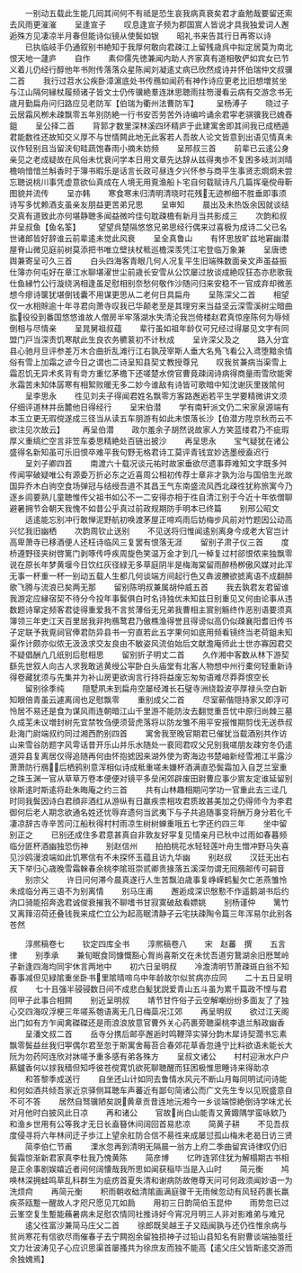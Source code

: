 <!-- { "loadSidebar": true } -->
　　一别动五载此生能几囘其间何不有祗是恐生哀我病真衰矣君才盍勉哉要留还索去风雨更漼漼
　　呈逢宣子
　　叹息逢宣子频为郡国賔人皆说才具我独爱词人邂逅殊方见凄凉半月春但能诗似镜从使鬓如银
　　昭礼书来告其行日再寄以诗
　　已执临岐手仍通叙别书絶知于我厚何敢向君疎江上留残歳呉中拟定居莫为南北恨天地一蘧庐
　　自作
　　素仰儒先徳兼闻内助人齐家真有道相敬俨如宾女已节义着儿仍经行醇他年书附传落落众星陈闻刘凝逺丈病已欣然成诗并怀伯瑞仲文叔骥二首
　　我行过苕水公疾卧漳濵底处书传鴈如闻药有神作诗应更老比旧想増贫坐与江山隔何縁杖履频诸子皆文士仍传骥絶羣连牀思聴雨拄笏漫看云病有交游念书无歳月勤扁舟问归路应见老防军【伯瑞为衢州法曹防军】
　　呈杨溥子
　　晓过子云居霜风栁未疎飘零五年别防絶一行书安否劳苦外诗编吟诵余君寜老骐骥我已媿舂鉏
　　呈公择二首
　　背郭才数里深林溪四环精庐于此建寓舍即其间我已成栖遁君能数徃还故知交义厚不与世情闗此地无此客若人吾故人论文皆意到出语见情真未议作轻别且当留浃旬畦蔬饱春雨小摘未妨频
　　呈邢叔三首
　　前辈已云逺公身亲见之老成疑故在风俗未忧衰问学本日用文章先达辞从兹得夷歩不复困多岐浏浏晴檐响愔愔兰斛香时于簿书暇乐是话言长政可昼连夕兴怀参与商平生事贤志烱烱未尝忘聴说桃川事凭虚意欲仙真成在人境无用覔渔船卜宅自何载赋诗凡几篇挥毫傥毋靳图貌并流传
　　呈亦韩
　　寒食寒未归清明清晓时花残无迹栁细不胜垂即事须诗写多忧赖酒支虽亲友朋益更苦弟兄思
　　呈审知
　　晨出及未热饭余因就谈结交真有道致此亦何堪静聴多闻益微吟佳句耽疎檐有新月当共影成三
　　次韵和叔并呈叔鱼【鱼名筌】
　　望望呉楚隔悠悠兄弟思经行偶来过喜极为成诗二父已名世诸郎皆好辞谁云前辈逺未觉此风衰
　　呈全真鲁山
　　有怀思放旷兹地窘幽潜屋脊山微见庭前树莫添把书唯立壁扶杖秪巡檐深羡凭江宅登临万象兼
　　呈唐徳舆兼寄呈可久三首
　　白头四海客青眼几何人况复平生旧端殊数面亲文声虽益振仕簿亦何屯好在章江水聊堪濯世尘前歳长安雪从公饮屡过放谈成絶叹狂态亦悲歌我仕鱼縁竹公行漩绕涡相逢虽足慰相别奈愁何敬作沙随问归来安稳不一官成弃却微恙想今瘳诗箧犹堪倒钱囊不用谋更思从二老何日具扁舟
　　呈陈深父二首
　　相望仅一水相賖逾十年寻君向萧寺叹我已华颠老至是其理穷来当益坚云深雪溪树尘暗曲肱役役到番国悠悠谁故人僧房半牢落湖水失清沦我岂倚楼赵君真惊座陈何为辱倾倒相与尽情亲
　　呈晁舅祖叔蕴
　　辈行虽如祖年龄仅可兄经过得屡见文字有同盟门戸当深责饥寒猒此生良农务穮蓘初不计秋成
　　呈许深父及之
　　路入分宜县心驰月旦评参差万木合曲折乱滩行江右孰茂宰斯人垂大名鳬飞看公入鸢堕黯余情俗有雪上加霜之谚今日之谓也二诗呈知县契丈教授尊兄
　　叹我贫兼病当渠雪上霜忍饥无异术炙背有竒方重忆茅檐下还嗟楚水傍官曹竟疎阔诗病得商量雨雪欣能霁氷霜苦未知体孱寒有相絮败暖无多二妙今谁敌有诗皆可歌暗中知沈谢灰里拨隂何
　　呈李思永
　　徃见刘夫子得闻君姓名飘零方客路邂逅若平生学要精微讲文须仔细评道林并岳麓他日得经行
　　呈宋伯潜
　　学有南轩派文仍二宋家泉源端有本玉立更无瑕傥遂成三径当从读五车朋游有如此未恨落长沙【伯潜方陞京秋而云不欲注见次故云】
　　再呈伯潜
　　政尔羞余子胡然说故家人方笑蓝缕君乃不疵瑕厚义重缟纻空言非笠车委思精絶处百链出披沙
　　再呈思永
　　宝气疑犹在诸公盛得名新知虽可乐旧恨卒难平我句野无格君诗工莫评青钱宜妙选墨绶盍迟行
　　呈刘子卿四首
　　南渡六十载况谈元祐时故家垂欲尽遗事莽难知文字既多舛传闻寜破疑唯公有源委万折必东之近喜周公相初传荐士章非才孰为治与国倍生光故国异乔木白驹空食场弹冠与结绶吾道不其昌王气东南盛流风西北疎徃犹称旅寓今乃逐乡闾要熟儿童聴惟传父祖书如公不一二安得亦相于徃自清江别于今近十年依僧聊避暑拥节会朝天我愧不如昔公乎真过前政规期防手明本已终篇
　　别邢公昭文
　　适逺能忘别冲行敢惮泥野航初唤渡茅屋正啼鸡雨后妨梅步风前对竹题因公动高兴忆我旧幽栖
　　次韵周钦止送别
　　不见送将归惟闻逺别离身今成老大官岂计高卑萧寺已移酒便人还枉诗临风三复罢有恨落无涯
　　留别子肃子仪三首
　　度桥遵野径夹树啓篱门剥啄传呼疾周旋色笑温万金才到几一棹复过村郤恨侬来独飘零说在原长年梦黄堰今日饮红灰径緑无多草庭阴半是梅海棠留雨醉杨栁傲风媒对此浑无事一杯重一杯一别动五载人生都几何谈端方间起行色又犇波賸欲摅离语不成翻醉歌飞腾与流浪已矣两无那
　　留别陈明叔兼属胡仲威五首
　　我去孰君友君留谁我游定应縁宿契不待分今投年事鬓俱白时名诗独优未知兹日别重见又何由论事从违数题诗窜定频客君徒得重爱我不言贫薄俗无兄弟我曹相主賔别觞终作恶别语要须真簿领三年吏江天百里居我非拘鴈鹜君乃傲樵渔得誉且得谤似高仍似疎襄阳耆旧传书子定联予我覔祠官俸君防异县书一穷直若此五字果何如底用频看镜终当老荷鉏未知渠作计颇亦似侬无汲汲求交友良由不敏姿风流伯始后文献澹庵师此士世亦寡因君交不疑倡酬凢几纸别后慰相思
　　留别折子明丈二首
　　久作湘中客数从林下游契繇先世叙人向古人求我敢逃黄绶公寜卧白头庙堂有北客人物想中州行橐何轻重新诗得卷藏犹须与先集并为补山房更欲询言行持将益废忘匆匆语难尽莽莽恨空长
　　留别徐季纯
　　隠墅夙未到扁舟空屡经滩长石璧寺洲绕縠波亭厚禄头空白新知眼倍青虽云遽离阔也足慰飘零
　　重别成父二首
　　尽室蕲偕隠持家又即浮可怜居不易还是食为谋风雨连朝暗江山千里游不能防汝去翻觉重吾忧中原归尚棘三墓久成芜未议増封树先宜禁牧刍便须营虎落将以防龙雏不用平安报惟期剪伐无送恭叔赴海门尉端叔约同过湘西酌别四首
　　寓舍我至晚官期君已催犹当载酒别共作访山来雪谷防题字风雩话昔开乐山并乐水随处一裵囘君叹父兄别我嗟朋友疎穷冬仍逺道异县复离居仅得追随再何由怀抱摅因来湖外使为寄海边书楚岫新经雪湘江半露沙萧萧防行鴈后栖鸦别意浑相似诗成秪重嗟未嫌杯酒满直恐鬓霜加入自芝兰室重之珠玉渊一官从草草万卷本便便对镜平多垒闲郊辟废田尉曹应事少賔友定谁延留别徐斯逺时斯逺将赴朱晦庵之约三首
　　共有山林趣相期问学功一官重此去三迳几时同我鬓因诗白君顔非酒红从游纵有日羸疾柰相攻君质故甚美加之仍得师今为李君御何后老人期念欲通名姓还忧辱弃遗何当武夷下与子共追随事变将酬万身分若化千凄凉辞古寺辛苦问江船秋得村村雨凉生树树蝉重哦五七字还约四三年
　　坐中留别正之
　　已别还成住多君意甚真自非敦友好寜复见情亲月已秋中过雨如春暮频临分匪杯酒幽独恐伤神
　　别赵信州
　　拍拍桃花水轻轻莲叶舟生憎冲野马失喜见沙鸥漫浪端如此饥寒信有不未探怀玉蕴且访九华幽
　　别赵叔
　　汉廷无出右天下举归心歳晚雪霜榦春余桃李隂班崇贰卿贵掾落五溪深勿谓无囘鴈邮传可嗣音
　　别宗父
　　许日问何滞今晨真遂行人生苦飘泊歳事复峥嵘鹤髪欠亡恙燕雏怜未成临分再三语不为别离情
　　别马庄甫
　　邂逅成深识慇懃不作遥鹅湖书后约汭口骑能招奔逸君诚俊衰摧我不聊嗜书甘寂寞破敌看嫖姚
　　别杨谨仲
　　篱竹又离箨沼荷还叠钱我来成伫立公为起高眠清静子云宅扶疎陶令篇三年浑易尔此别各苍然




　　淳熈稿卷七
　　钦定四库全书
　　淳熈稿卷八
　　宋　赵蕃　撰
　　五言律
　　别季承
　　兼旬眠食同慷慨豁心胷尚喜斯文在未忧吾道穷鵞湖余旧厯鹫岭子新逢四海均同宇休言两地中
　　初六日呈明叔
　　冷澹清明节萧疎斑白翁不知春事减但见緑隂重坐卧书里隂晴啼乌中年龄故尔似贫病亦应同
　　二十五日呈明叔
　　七十且强半骎骎数日间不成悲白髪犹説爱青山五斗虽为累千篇政不悭与君同甲子此事合相闗
　　别近呈明叔
　　靖节甘忤俗子云空解嘲纷纷多面友了了独心交四海叹浮梗三年嗟系匏语离无几日梅蘂况江郊
　　再呈明叔
　　欲过江天阁出门如有方乍闻禽磔磔还是雨浪浪放意官曹外关心药裹旁聴渠桃李退兰斛政幽香
　　呈潘文叔二首
　　岳寺分携后邮亭邂逅时鸣鞭萍实驿分韵木犀诗契濶书忘素飘零鬓益丝我归寕偶尔君至忽于斯寓舍莓苔合春郊花草香忽逄宁比料欲语未能长大阮为勿药阿连欣对牀嗟予重多感有弟各殊方
　　呈叔文诸公
　　村村迎湫水户户爇鑪香何以捄我穑但知呼彼苍傥寛饥欲死聊聴醒而狂困极惟思睡诗来得助凉
　　和答黎季成送行
　　自坐还山计如同去鲁情水风元不断山月每同明试问诗能和何如酒共倾吾家近京驿侧耳聴车声蕃近有鄙句简诸公而广文先生专以见贶盛意自不可不答
　　居然自驽骥陋矣説黄章贡昔连地沅湘今一乡谈端惊絶倒诗学味尤长对月他时白披风此日凉
　　再和诸公
　　官故尚白山能青又黄娵隅学蛮咏欵乃和渔乡世用有公等我才无日长盍簮休间阔回首易悲凉
　　简黄子耕
　　不见吾叔度侵寻将六年林间迂子歩江上望余舡防合信不昜徃来成屡愆孤山梅未老曷日访三贤
　　简李伯仁节甫
　　溧水忽再到清明无隔晨一翁方上府二季曲留宾诗律叹仍旧鬓霜惊渐新君家真李杜我乃愧黄陈
　　简彦博
　　忆昨连郛住犹为解榻期古书相是正余事剧娱嬉近者间何阔懐哉我所思如闻获稲毕当是入山时
　　简元衡
　　鸠唤林深拥蛙鸣草乱科群生为疵疠首夏失清和谢病防故倦尊天问可何政须闻妙语一为洗烦疴
　　再简元衡
　　积雨朝收础清隂画满庭骤干无雨候忽动有风轻药裹长羸疾茶瓯蹔一醒故人才咫尺愿见兀如扃
　　用初三日韵简伯玉昆仲
　　雨势忽已过云峯空复生蹔能蘓暑病未足慰农情同社推诗好今宵况月明三人非对影难弟与难兄
　　逺父徃富沙兼简马庄父二首
　　徐郎既吴越王子又瓯闽孰与还仍徃惟余病与贫尚寒花有信欲尽雨催春子去宁闗抱余留独损神子过铅山县知名有尉曹谈端抽茧纴文力壮波涛见子心应识思渠首屡搔共为徐庶友而独不能高【逺父庄父皆斯逺交游而余独媿焉】

